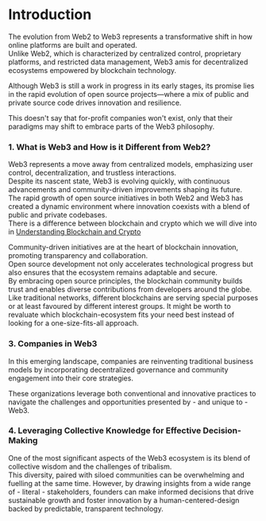 # Introduction

The evolution from Web2 to Web3 represents a transformative shift in how online platforms are built and operated.  
Unlike Web2, which is characterized by centralized control, proprietary platforms, and restricted data management, Web3 amis for decentralized ecosystems empowered by blockchain technology.  

Although Web3 is still a work in progress in its early stages, its promise lies in the rapid evolution of open source projects—where a mix of public and private source code drives innovation and resilience.  

This doesn't say that for-profit companies won't exist, only that their paradigms may shift to embrace parts of the Web3 philosophy.  


### 1. **What is Web3 and How is it Different from Web2?**  

   Web3 represents a move away from centralized models, emphasizing user control, decentralization, and trustless interactions.   
   Despite its nascent state, Web3 is evolving quickly, with continuous advancements and community-driven improvements shaping its future.  
   The rapid growth of open source initiatives in both Web2 and Web3 has created a dynamic environment where innovation coexists with a blend of public and private codebases.  
   There is a difference between blockchain and crypto which we will dive into in [Understanding Blockchain and Crypto](004_understanding_blockchain_and_crypto/)
   

   
   Community-driven initiatives are at the heart of blockchain innovation, promoting transparency and collaboration.  
   Open source development not only accelerates technological progress but also ensures that the ecosystem remains adaptable and secure.  
   By embracing open source principles, the blockchain community builds trust and enables diverse contributions from developers around the globe.  
   Like traditional networks, different blockchains are serving special purposes or at least favoured by different interest groups. It might be worth to revaluate which blockchain-ecosystem fits your need best instead of looking for a one-size-fits-all approach.  


### 3. **Companies in Web3**  
   In this emerging landscape, companies are reinventing traditional business models by incorporating decentralized governance and community engagement into their core strategies.  
   
   These organizations leverage both conventional and innovative practices to navigate the challenges and opportunities presented by - and unique to - Web3.  
   

### 4. **Leveraging Collective Knowledge for Effective Decision-Making**  
   One of the most significant aspects of the Web3 ecosystem is its blend of collective wisdom and the challenges of tribalism.   
   This diversity, paired with siloed communities can be overwhelming and fuelling at the same time.
   However, by drawing insights from a wide range of - literal - stakeholders, founders can make informed decisions that drive sustainable growth and foster innovation by a human-centered-design backed by predictable, transparent technology.


